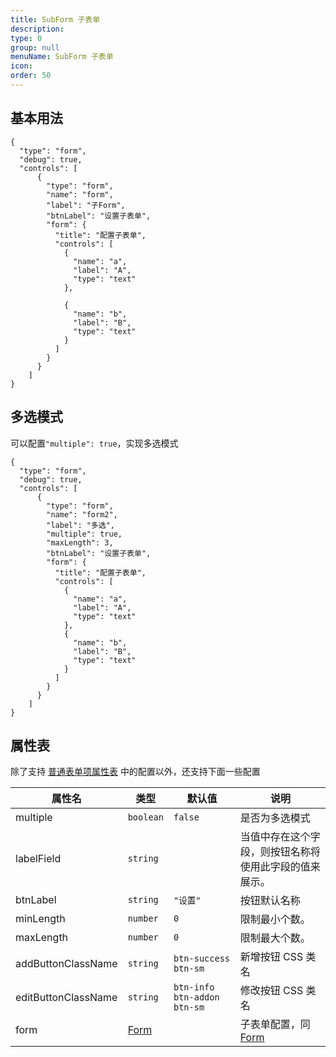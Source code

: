```yaml
---
title: SubForm 子表单
description:
type: 0
group: null
menuName: SubForm 子表单
icon:
order: 50
---
```


## 基本用法

```schema:height="400" scope="body"
{
  "type": "form",
  "debug": true,
  "controls": [
      {
        "type": "form",
        "name": "form",
        "label": "子Form",
        "btnLabel": "设置子表单",
        "form": {
          "title": "配置子表单",
          "controls": [
            {
              "name": "a",
              "label": "A",
              "type": "text"
            },

            {
              "name": "b",
              "label": "B",
              "type": "text"
            }
          ]
        }
      }
    ]
}
```

## 多选模式

可以配置`"multiple": true`，实现多选模式

```schema:height="500" scope="body"
{
  "type": "form",
  "debug": true,
  "controls": [
      {
        "type": "form",
        "name": "form2",
        "label": "多选",
        "multiple": true,
        "maxLength": 3,
        "btnLabel": "设置子表单",
        "form": {
          "title": "配置子表单",
          "controls": [
            {
              "name": "a",
              "label": "A",
              "type": "text"
            },
            {
              "name": "b",
              "label": "B",
              "type": "text"
            }
          ]
        }
      }
    ]
}
```

## 属性表

除了支持 [普通表单项属性表](./formitem#%E5%B1%9E%E6%80%A7%E8%A1%A8) 中的配置以外，还支持下面一些配置

| 属性名              | 类型            | 默认值                      | 说明                                                   |
| ------------------- | --------------- | --------------------------- | ------------------------------------------------------ |
| multiple            | `boolean`       | `false`                     | 是否为多选模式                                         |
| labelField          | `string`        |                             | 当值中存在这个字段，则按钮名称将使用此字段的值来展示。 |
| btnLabel            | `string`        | `"设置"`                    | 按钮默认名称                                           |
| minLength           | `number`        | `0`                         | 限制最小个数。                                         |
| maxLength           | `number`        | `0`                         | 限制最大个数。                                         |
| addButtonClassName  | `string`        | `btn-success btn-sm`        | 新增按钮 CSS 类名                                      |
| editButtonClassName | `string`        | `btn-info btn-addon btn-sm` | 修改按钮 CSS 类名                                      |
| form                | [Form](./index) |                             | 子表单配置，同 [Form](./index)                         |
